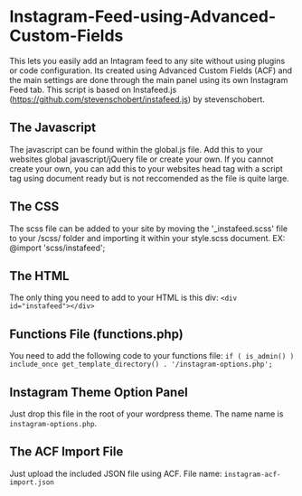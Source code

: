 # Instagram-Feed-using-Advanced-Custom-Fields
This lets you easily add an Intagram feed to any site without using plugins or code configuration. Its created using Advanced Custom Fields (ACF) and the main settings are done through the main panel using its own Instagram Feed tab. This script is based on Instafeed.js (https://github.com/stevenschobert/instafeed.js) by stevenschobert. 
 

## The Javascript
The javascript can be found within the global.js file. Add this to your websites global javascript/jQuery file or create your own. If you cannot create your own, you can add this to your websites head tag with a script tag using document ready but is not reccomended as the file is quite large. 


## The CSS
The scss file can be added to your site by moving the '_instafeed.scss' file to your /scss/ folder and importing it within your style.scss document.
EX: @import 'scss/instafeed'; 


## The HTML
The only thing you need to add to your HTML is this div: ```<div id="instafeed"></div>```


## Functions File (functions.php)
You need to add the following code to your functions file: ```if ( is_admin() ) include_once get_template_directory() . '/instagram-options.php';```


## Instagram Theme Option Panel
Just drop this file in the root of your wordpress theme. The name name is ```instagram-options.php```.


## The ACF Import File
Just upload the included JSON file using ACF. File name: ```instagram-acf-import.json```
